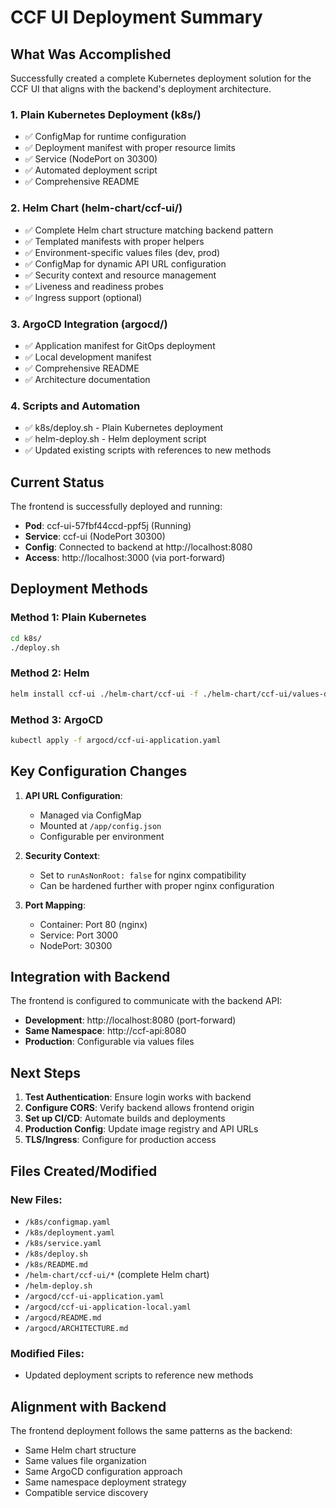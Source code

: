 # CCF UI Deployment Summary

## What Was Accomplished

Successfully created a complete Kubernetes deployment solution for the CCF UI that aligns with the backend's deployment architecture.

### 1. Plain Kubernetes Deployment (k8s/)
- ✅ ConfigMap for runtime configuration
- ✅ Deployment manifest with proper resource limits
- ✅ Service (NodePort on 30300)
- ✅ Automated deployment script
- ✅ Comprehensive README

### 2. Helm Chart (helm-chart/ccf-ui/)
- ✅ Complete Helm chart structure matching backend pattern
- ✅ Templated manifests with proper helpers
- ✅ Environment-specific values files (dev, prod)
- ✅ ConfigMap for dynamic API URL configuration
- ✅ Security context and resource management
- ✅ Liveness and readiness probes
- ✅ Ingress support (optional)

### 3. ArgoCD Integration (argocd/)
- ✅ Application manifest for GitOps deployment
- ✅ Local development manifest
- ✅ Comprehensive README
- ✅ Architecture documentation

### 4. Scripts and Automation
- ✅ k8s/deploy.sh - Plain Kubernetes deployment
- ✅ helm-deploy.sh - Helm deployment script
- ✅ Updated existing scripts with references to new methods

## Current Status

The frontend is successfully deployed and running:
- **Pod**: ccf-ui-57fbf44ccd-ppf5j (Running)
- **Service**: ccf-ui (NodePort 30300)
- **Config**: Connected to backend at http://localhost:8080
- **Access**: http://localhost:3000 (via port-forward)

## Deployment Methods

### Method 1: Plain Kubernetes
```bash
cd k8s/
./deploy.sh
```

### Method 2: Helm
```bash
helm install ccf-ui ./helm-chart/ccf-ui -f ./helm-chart/ccf-ui/values-dev.yaml
```

### Method 3: ArgoCD
```bash
kubectl apply -f argocd/ccf-ui-application.yaml
```

## Key Configuration Changes

1. **API URL Configuration**: 
   - Managed via ConfigMap
   - Mounted at `/app/config.json`
   - Configurable per environment

2. **Security Context**:
   - Set to `runAsNonRoot: false` for nginx compatibility
   - Can be hardened further with proper nginx configuration

3. **Port Mapping**:
   - Container: Port 80 (nginx)
   - Service: Port 3000
   - NodePort: 30300

## Integration with Backend

The frontend is configured to communicate with the backend API:
- **Development**: http://localhost:8080 (port-forward)
- **Same Namespace**: http://ccf-api:8080
- **Production**: Configurable via values files

## Next Steps

1. **Test Authentication**: Ensure login works with backend
2. **Configure CORS**: Verify backend allows frontend origin
3. **Set up CI/CD**: Automate builds and deployments
4. **Production Config**: Update image registry and API URLs
5. **TLS/Ingress**: Configure for production access

## Files Created/Modified

### New Files:
- `/k8s/configmap.yaml`
- `/k8s/deployment.yaml`
- `/k8s/service.yaml`
- `/k8s/deploy.sh`
- `/k8s/README.md`
- `/helm-chart/ccf-ui/*` (complete Helm chart)
- `/helm-deploy.sh`
- `/argocd/ccf-ui-application.yaml`
- `/argocd/ccf-ui-application-local.yaml`
- `/argocd/README.md`
- `/argocd/ARCHITECTURE.md`

### Modified Files:
- Updated deployment scripts to reference new methods

## Alignment with Backend

The frontend deployment follows the same patterns as the backend:
- Same Helm chart structure
- Same values file organization
- Same ArgoCD configuration approach
- Same namespace deployment strategy
- Compatible service discovery